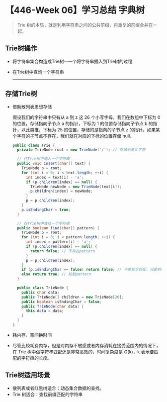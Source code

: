 # 【446-Week 06】学习总结 字典树

> Trie 树的本质，就是利用字符串之间的公共前缀，将重复的前缀合并在一起。

## Trie树操作

* 将字符串集合构造成Trie树--一个将字符串插入到Trie树的过程

* 在Trie树中查询一个字符串

  ***


## 存储Trie树

* 借助散列表思想存储

  假设我们的字符串中只有从 a 到 z 这 26 个小写字母，我们在数组中下标为 0 的位置，存储指向子节点 a 的指针，下标为 1 的位置存储指向子节点 b 的指针，以此类推，下标为 25 的位置，存储的是指向的子节点 z 的指针。如果某个字符的子节点不存在，我们就在对应的下标的位置存储 null。

  ```java
  public class Trie {
    private TrieNode root = new TrieNode('/'); // 存储无意义字符
  
    // 往Trie树中插入一个字符串
    public void insert(char[] text) {
      TrieNode p = root;
      for (int i = 0; i < text.length; ++i) {
        int index = text[i] - 'a';
        if (p.children[index] == null) {
          TrieNode newNode = new TrieNode(text[i]);
          p.children[index] = newNode;
        }
        p = p.children[index];
      }
      p.isEndingChar = true;
    }
  
    // 在Trie树中查找一个字符串
    public boolean find(char[] pattern) {
      TrieNode p = root;
      for (int i = 0; i < pattern.length; ++i) {
        int index = pattern[i] - 'a';
        if (p.children[index] == null) {
          return false; // 不存在pattern
        }
        p = p.children[index];
      }
      if (p.isEndingChar == false) return false; // 不能完全匹配，只是前缀
      else return true; // 找到pattern
    }
  
    public class TrieNode {
      public char data;
      public TrieNode[] children = new TrieNode[26];
      public boolean isEndingChar = false;
      public TrieNode(char data) {
        this.data = data;
      }
    }
  }
  ```

  

* 耗内存，空间换时间
* 尽管比较耗费内存，但是对内存不敏感或者内存消耗在接受范围内的情况下，在 Trie 树中做字符串匹配还是非常高效的，时间复杂度是 O(k)，k 表示要匹配的字符串的长度。

## Trie树适用场景

* 散列表或者红黑树适合：动态集合数据的查找。
* Trie 树适合：查找前缀匹配的字符串